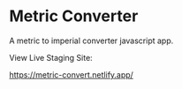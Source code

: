 # Metric Converter
A metric to imperial converter javascript app.

View Live Staging Site:

https://metric-convert.netlify.app/
